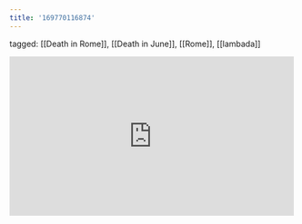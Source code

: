 ```yaml
---
title: '169770116874'
---
```

tagged: [[Death in Rome]], [[Death in June]], [[Rome]], [[lambada]]
<iframe allow="accelerometer; autoplay; clipboard-write; encrypted-media; gyroscope; picture-in-picture" allowfullscreen="" frameborder="0" height="281" id="youtube_iframe" src="https://www.youtube.com/embed/Dn_VZCeKjoo?feature=oembed&amp;enablejsapi=1&amp;origin=https://safe.txmblr.com&amp;wmode=opaque" width="500"></iframe>